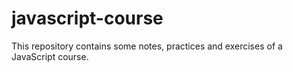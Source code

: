 # javascript-course
This repository contains some notes, practices and exercises of a JavaScript course.

